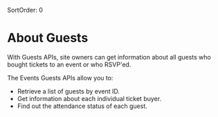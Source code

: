 SortOrder: 0
# About Guests

With Guests APIs, site owners can get information about all guests who bought tickets to an event or who RSVP'ed.  

The Events Guests APIs allow you to:  

* Retrieve a list of guests by event ID.
* Get information about each individual ticket buyer.
* Find out the attendance status of each guest.
